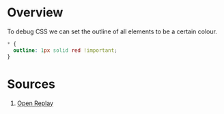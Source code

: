 # Overview

To debug CSS we can set the outline of all elements to be a certain colour.

```css
* {
  outline: 1px solid red !important;
}
```

# Sources

1. [Open Replay](https://blog.openreplay.com/using-CSS-background-color-to-debug-web-pages/)
